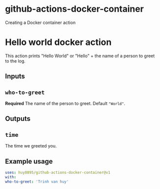 # github-actions-docker-container
Creating a Docker container action

# Hello world docker action
This action prints "Hello World" or "Hello" + the name of a person to greet to the log.

## Inputs

## `who-to-greet`

**Required** The name of the person to greet. Default `"World"`.

## Outputs

## `time`

The time we greeted you.

## Example usage

```yml
uses: huy8895/github-actions-docker-container@v1
with:
who-to-greet: 'Trinh van huy'
```
